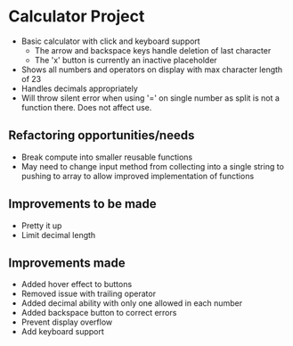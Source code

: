 # Calculator Project
* Basic calculator with click and keyboard support 
    * The arrow and backspace keys handle deletion of last character
    * The 'x' button is currently an inactive placeholder
* Shows all numbers and operators on display with max character length of 23
* Handles decimals appropriately
* Will throw silent error when using '=' on single number as split is not a function there. Does not affect use.

##  Refactoring opportunities/needs
* Break compute into smaller reusable functions
* May need to change input method from collecting into a single string to pushing to array to allow improved implementation of functions

## Improvements to be made
* Pretty it up
* Limit decimal length

## Improvements made
* Added hover effect to buttons
* Removed issue with trailing operator
* Added decimal ability with only one allowed in each number
* Added backspace button to correct errors
* Prevent display overflow
* Add keyboard support